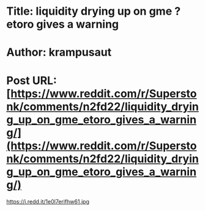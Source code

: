 # Title: liquidity drying up on gme ? etoro gives a warning
# Author: krampusaut
# Post URL: [https://www.reddit.com/r/Superstonk/comments/n2fd22/liquidity_drying_up_on_gme_etoro_gives_a_warning/](https://www.reddit.com/r/Superstonk/comments/n2fd22/liquidity_drying_up_on_gme_etoro_gives_a_warning/)


https://i.redd.it/1e0l7erifhw61.jpg